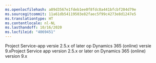 ```yaml
---
ms.openlocfilehash: a89d3567e1fdeb1ee0f8fdc8a441bfcbf204d79e
ms.sourcegitcommit: 11a61db54119503e82faec5f99c4273e8d1247e5
ms.translationtype: HT
ms.contentlocale: nl-NL
ms.lasthandoff: 10/16/2020
ms.locfileid: "4069451"
---
```

<span data-ttu-id="4aebb-101">Project Service-app versie 2.5.x of later op Dynamics 365 (online) versie 9.x</span><span class="sxs-lookup"><span data-stu-id="4aebb-101">Project Service app version 2.5.x or later on Dynamics 365 (online) version 9.x</span></span>
